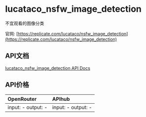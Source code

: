 # lucataco_nsfw_image_detection

不宜观看的图像分类

官网: [https://replicate.com/lucataco/nsfw_image_detection](https://replicate.com/lucataco/nsfw_image_detection)

## API文档

[lucataco_nsfw_image_detection API Docs](../apis/zh/lucataco_nsfw_image_detection.md)

## API价格

| OpenRouter | APIhub |
|:---|:---|
| input: - output: - | input: - output: - |
